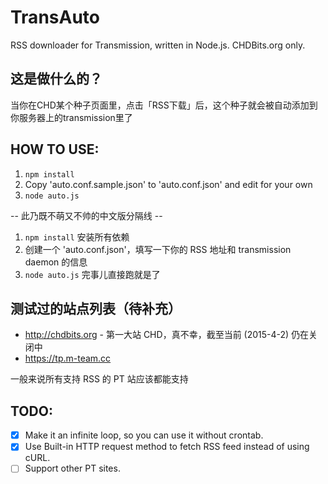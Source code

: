 
TransAuto
=========

RSS downloader for Transmission, written in Node.js.
CHDBits.org only.

## 这是做什么的？

当你在CHD某个种子页面里，点击「RSS下载」后，这个种子就会被自动添加到你服务器上的transmission里了

## HOW TO USE:

1. `npm install`
2. Copy 'auto.conf.sample.json' to 'auto.conf.json' and edit for your own
3. `node auto.js`

-- 此乃既不萌又不帅的中文版分隔线 --

1. `npm install` 安装所有依赖
2. 创建一个 'auto.conf.json'，填写一下你的 RSS 地址和 transmission daemon 的信息
3. `node auto.js` 完事儿直接跑就是了


## 测试过的站点列表（待补充）

- <http://chdbits.org> - 第一大站 CHD，真不幸，截至当前 (2015-4-2) 仍在关闭中
- <https://tp.m-team.cc>

一般来说所有支持 RSS 的 PT 站应该都能支持

## TODO:
- [x] Make it an infinite loop, so you can use it without crontab.
- [x] Use Built-in HTTP request method to fetch RSS feed instead of using cURL.
- [ ] Support other PT sites.
